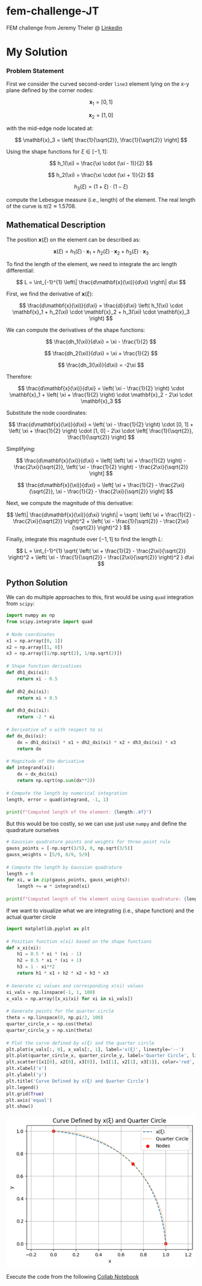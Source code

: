 # fem-challenge-JT
FEM challenge from Jeremy Theler @ [Linkedin](https://www.linkedin.com/feed/update/urn:li:activity:7216466748546400256/)

# My Solution

### Problem Statement

First we consider the curved second-order `line3` element lying on the x-y plane defined by the corner nodes:

$$
\mathbf{x}_1 = [0, 1]
$$

$$
\mathbf{x}_2 = [1, 0]
$$

with the mid-edge node located at:

$$
\mathbf{x}_3 = \left[ \frac{1}{\sqrt{2}}, \frac{1}{\sqrt{2}} \right]
$$

Using the shape functions for $\xi \in [-1, 1]$:

$$
h_1(\xi) = \frac{\xi \cdot (\xi - 1)}{2}
$$

$$
h_2(\xi) = \frac{\xi \cdot (\xi + 1)}{2}
$$

$$
h_3(\xi) = (1 + \xi) \cdot (1 - \xi)
$$

compute the Lebesgue measure (i.e., length) of the element. The real length of the curve is $\pi/2 \approx 1.5708$.

## Mathematical Description

The position $\mathbf{x}(\xi)$ on the element can be described as:

$$
\mathbf{x}(\xi) = h_1(\xi) \cdot \mathbf{x}_1 + h_2(\xi) \cdot \mathbf{x}_2 + h_3(\xi) \cdot \mathbf{x}_3
$$

To find the length of the element, we need to integrate the arc length differential:

$$
L = \int_{-1}^{1} \left\| \frac{d\mathbf{x}(\xi)}{d\xi} \right\| d\xi
$$

First, we find the derivative of $\mathbf{x}(\xi)$:

$$
\frac{d\mathbf{x}(\xi)}{d\xi} = \frac{d}{d\xi} \left( h_1(\xi) \cdot \mathbf{x}_1 + h_2(\xi) \cdot \mathbf{x}_2 + h_3(\xi) \cdot \mathbf{x}_3 \right)
$$

We can compute the derivatives of the shape functions:

$$
\frac{dh_1(\xi)}{d\xi} = \xi - \frac{1}{2}
$$

$$
\frac{dh_2(\xi)}{d\xi} = \xi + \frac{1}{2}
$$

$$
\frac{dh_3(\xi)}{d\xi} = -2\xi
$$

Therefore:

$$
\frac{d\mathbf{x}(\xi)}{d\xi} = \left( \xi - \frac{1}{2} \right) \cdot \mathbf{x}_1 + \left( \xi + \frac{1}{2} \right) \cdot \mathbf{x}_2 - 2\xi \cdot \mathbf{x}_3
$$

Substitute the node coordinates:

$$
\frac{d\mathbf{x}(\xi)}{d\xi} = \left( \xi - \frac{1}{2} \right) \cdot [0, 1] + \left( \xi + \frac{1}{2} \right) \cdot [1, 0] - 2\xi \cdot \left[ \frac{1}{\sqrt{2}}, \frac{1}{\sqrt{2}} \right]
$$

Simplifying:

$$
\frac{d\mathbf{x}(\xi)}{d\xi} = \left[ \left( \xi + \frac{1}{2} \right) - \frac{2\xi}{\sqrt{2}}, \left( \xi - \frac{1}{2} \right) - \frac{2\xi}{\sqrt{2}} \right]
$$

$$
\frac{d\mathbf{x}(\xi)}{d\xi} = \left[ \xi + \frac{1}{2} - \frac{2\xi}{\sqrt{2}}, \xi - \frac{1}{2} - \frac{2\xi}{\sqrt{2}} \right]
$$

Next, we compute the magnitude of this derivative:

$$
\left\| \frac{d\mathbf{x}(\xi)}{d\xi} \right\| = \sqrt{ \left( \xi + \frac{1}{2} - \frac{2\xi}{\sqrt{2}} \right)^2 + \left( \xi - \frac{1}{\sqrt{2}} - \frac{2\xi}{\sqrt{2}} \right)^2 }
$$

Finally, integrate this magnitude over $[-1, 1]$ to find the length $L$:

$$
L = \int_{-1}^{1} \sqrt{ \left( \xi + \frac{1}{2} - \frac{2\xi}{\sqrt{2}} \right)^2 + \left( \xi - \frac{1}{\sqrt{2}} - \frac{2\xi}{\sqrt{2}} \right)^2 } d\xi
$$

## Python Solution

We can do multiple approaches to this, first would be using `quad` integration from `scipy`:

```python
import numpy as np
from scipy.integrate import quad

# Node coordinates
x1 = np.array([0, 1])
x2 = np.array([1, 0])
x3 = np.array([1/np.sqrt(2), 1/np.sqrt(2)])

# Shape function derivatives
def dh1_dxi(xi):
    return xi - 0.5

def dh2_dxi(xi):
    return xi + 0.5

def dh3_dxi(xi):
    return -2 * xi

# Derivative of x with respect to xi
def dx_dxi(xi):
    dx = dh1_dxi(xi) * x1 + dh2_dxi(xi) * x2 + dh3_dxi(xi) * x3
    return dx

# Magnitude of the derivative
def integrand(xi):
    dx = dx_dxi(xi)
    return np.sqrt(np.sum(dx**2))

# Compute the length by numerical integration
length, error = quad(integrand, -1, 1)

print(f"Computed length of the element: {length:.4f}")
```

But this would be too costly, so we can use just use `numpy` and define the quadrature ourselves

```python
# Gaussian quadrature points and weights for three-point rule
gauss_points = [-np.sqrt(3/5), 0, np.sqrt(3/5)]
gauss_weights = [5/9, 8/9, 5/9]

# Compute the length by Gaussian quadrature
length = 0
for xi, w in zip(gauss_points, gauss_weights):
    length += w * integrand(xi)

print(f"Computed length of the element using Gaussian quadrature: {length:.4f}")
```

If we want to visualize what we are integrating (i.e., shape function) and the actual quarter circle

```python
import matplotlib.pyplot as plt

# Position function x(xi) based on the shape functions
def x_xi(xi):
    h1 = 0.5 * xi * (xi - 1)
    h2 = 0.5 * xi * (xi + 1)
    h3 = 1 - xi**2
    return h1 * x1 + h2 * x2 + h3 * x3

# Generate xi values and corresponding x(xi) values
xi_vals = np.linspace(-1, 1, 100)
x_vals = np.array([x_xi(xi) for xi in xi_vals])

# Generate points for the quarter circle
theta = np.linspace(0, np.pi/2, 100)
quarter_circle_x = np.cos(theta)
quarter_circle_y = np.sin(theta)

# Plot the curve defined by x(ξ) and the quarter circle
plt.plot(x_vals[:, 0], x_vals[:, 1], label='x(ξ)', linestyle='--')
plt.plot(quarter_circle_x, quarter_circle_y, label='Quarter Circle', linestyle=':')
plt.scatter([x1[0], x2[0], x3[0]], [x1[1], x2[1], x3[1]], color='red', label='Nodes')
plt.xlabel('x')
plt.ylabel('y')
plt.title('Curve Defined by x(ξ) and Quarter Circle')
plt.legend()
plt.grid(True)
plt.axis('equal')
plt.show()
```

![Image](/plot.png)

Execute the code from the following [Collab Notebook](https://colab.research.google.com/drive/1U45BsnFcxJRixanDuIBiQWVkE0JAgGFh?usp=sharing)
